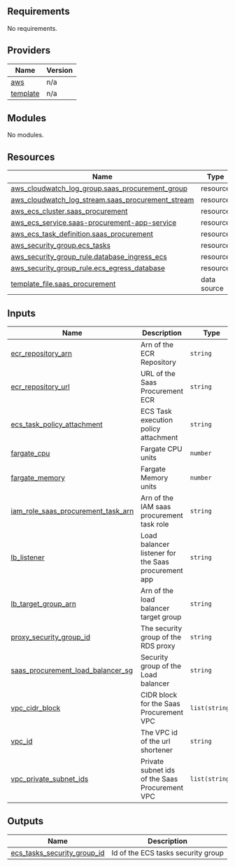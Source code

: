 ## Requirements

No requirements.

## Providers

| Name | Version |
|------|---------|
| <a name="provider_aws"></a> [aws](#provider\_aws) | n/a |
| <a name="provider_template"></a> [template](#provider\_template) | n/a |

## Modules

No modules.

## Resources

| Name | Type |
|------|------|
| [aws_cloudwatch_log_group.saas_procurement_group](https://registry.terraform.io/providers/hashicorp/aws/latest/docs/resources/cloudwatch_log_group) | resource |
| [aws_cloudwatch_log_stream.saas_procurement_stream](https://registry.terraform.io/providers/hashicorp/aws/latest/docs/resources/cloudwatch_log_stream) | resource |
| [aws_ecs_cluster.saas_procurement](https://registry.terraform.io/providers/hashicorp/aws/latest/docs/resources/ecs_cluster) | resource |
| [aws_ecs_service.saas-procurement-app-service](https://registry.terraform.io/providers/hashicorp/aws/latest/docs/resources/ecs_service) | resource |
| [aws_ecs_task_definition.saas_procurement](https://registry.terraform.io/providers/hashicorp/aws/latest/docs/resources/ecs_task_definition) | resource |
| [aws_security_group.ecs_tasks](https://registry.terraform.io/providers/hashicorp/aws/latest/docs/resources/security_group) | resource |
| [aws_security_group_rule.database_ingress_ecs](https://registry.terraform.io/providers/hashicorp/aws/latest/docs/resources/security_group_rule) | resource |
| [aws_security_group_rule.ecs_egress_database](https://registry.terraform.io/providers/hashicorp/aws/latest/docs/resources/security_group_rule) | resource |
| [template_file.saas_procurement](https://registry.terraform.io/providers/hashicorp/template/latest/docs/data-sources/file) | data source |

## Inputs

| Name | Description | Type | Default | Required |
|------|-------------|------|---------|:--------:|
| <a name="input_ecr_repository_arn"></a> [ecr\_repository\_arn](#input\_ecr\_repository\_arn) | Arn of the ECR Repository | `string` | n/a | yes |
| <a name="input_ecr_repository_url"></a> [ecr\_repository\_url](#input\_ecr\_repository\_url) | URL of the Saas Procurement ECR | `string` | n/a | yes |
| <a name="input_ecs_task_policy_attachment"></a> [ecs\_task\_policy\_attachment](#input\_ecs\_task\_policy\_attachment) | ECS Task execution policy attachment | `string` | n/a | yes |
| <a name="input_fargate_cpu"></a> [fargate\_cpu](#input\_fargate\_cpu) | Fargate CPU units | `number` | `512` | no |
| <a name="input_fargate_memory"></a> [fargate\_memory](#input\_fargate\_memory) | Fargate Memory units | `number` | `1024` | no |
| <a name="input_iam_role_saas_procurement_task_arn"></a> [iam\_role\_saas\_procurement\_task\_arn](#input\_iam\_role\_saas\_procurement\_task\_arn) | Arn of the IAM saas procurement task role | `string` | n/a | yes |
| <a name="input_lb_listener"></a> [lb\_listener](#input\_lb\_listener) | Load balancer listener for the Saas procurement app | `string` | n/a | yes |
| <a name="input_lb_target_group_arn"></a> [lb\_target\_group\_arn](#input\_lb\_target\_group\_arn) | Arn of the load balancer target group | `string` | n/a | yes |
| <a name="input_proxy_security_group_id"></a> [proxy\_security\_group\_id](#input\_proxy\_security\_group\_id) | The security group of the RDS proxy | `string` | n/a | yes |
| <a name="input_saas_procurement_load_balancer_sg"></a> [saas\_procurement\_load\_balancer\_sg](#input\_saas\_procurement\_load\_balancer\_sg) | Security group of the Load balancer | `string` | n/a | yes |
| <a name="input_vpc_cidr_block"></a> [vpc\_cidr\_block](#input\_vpc\_cidr\_block) | CIDR block for the Saas Procurement VPC | `list(string)` | <pre>[<br>  "10.0.0.0/16"<br>]</pre> | no |
| <a name="input_vpc_id"></a> [vpc\_id](#input\_vpc\_id) | The VPC id of the url shortener | `string` | n/a | yes |
| <a name="input_vpc_private_subnet_ids"></a> [vpc\_private\_subnet\_ids](#input\_vpc\_private\_subnet\_ids) | Private subnet ids of the Saas Procurement VPC | `list(string)` | n/a | yes |

## Outputs

| Name | Description |
|------|-------------|
| <a name="output_ecs_tasks_security_group_id"></a> [ecs\_tasks\_security\_group\_id](#output\_ecs\_tasks\_security\_group\_id) | Id of the ECS tasks security group |
